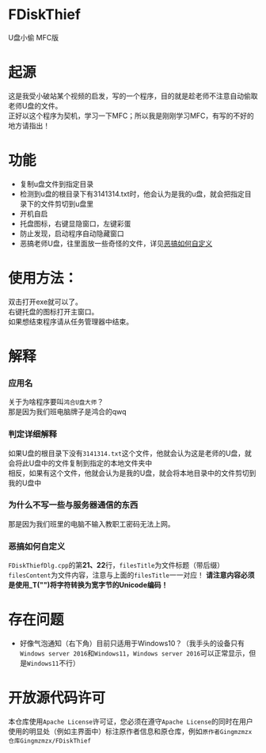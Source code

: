 # FDiskThief
U盘小偷 MFC版

# 起源
这是我受小破站某个视频的启发，写的一个程序，目的就是趁老师不注意自动偷取老师U盘的文件。  
正好以这个程序为契机，学习一下MFC；所以我是刚刚学习MFC，有写的不好的地方请指出！

# 功能
- 复制u盘文件到指定目录
- 检测到u盘的根目录下有3141314.txt时，他会认为是我的u盘，就会把指定目录下的文件剪切到u盘里
- 开机自启
- 托盘图标，右键显隐窗口，左键彩蛋
- 防止发现，启动程序自动隐藏窗口
- 恶搞老师U盘，往里面放一些奇怪的文件，详见[恶搞如何自定义](https://github.com/Gingmzmzx/FDiskThief#%E6%81%B6%E6%90%9E%E5%A6%82%E4%BD%95%E8%87%AA%E5%AE%9A%E4%B9%89)

# 使用方法：
双击打开exe就可以了。  
右键托盘的图标打开主窗口。  
如果想结束程序请从任务管理器中结束。

# 解释
### 应用名
关于为啥程序要叫`鸿合U盘大师`？  
那是因为我们班电脑牌子是鸿合的qwq
### 判定详细解释
如果U盘的根目录下没有`3141314.txt`这个文件，他就会认为这是老师的U盘，就会将此U盘中的文件复制到指定的本地文件夹中  
相反，如果有这个文件，他就会认为是我的U盘，就会将本地目录中的文件剪切到我的U盘中
### 为什么不写一些与服务器通信的东西
那是因为我们班里的电脑不输入教职工密码无法上网。
### 恶搞如何自定义
`FDiskThiefDlg.cpp`的第**21、22**行，`filesTitle`为文件标题（带后缀）`filesContent`为文件内容，注意与上面的`filesTitle`一一对应！
**请注意内容必须是使用_T("")将字符转换为宽字节的Unicode编码！**

# 存在问题
- 好像气泡通知（右下角）目前只适用于Windows10？（我手头的设备只有`Windows server 2016`和`Windows11`，`Windows server 2016`可以正常显示，但是`Windows11`不行）

# 开放源代码许可
本仓库使用`Apache License`许可证，您必须在遵守`Apache License`的同时在用户使用的明显处（例如主界面中）标注原作者信息和原仓库，例如`原作者Gingmzmzx 仓库Gingmzmzx/FDiskThief`
